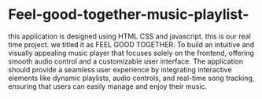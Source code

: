 # Feel-good-together-music-playlist-
this application is designed using HTML CSS and javascript.
this is our real time project. we titled it as FEEL GOOD TOGETHER.
To build an intuitive and visually appealing music player that focuses solely on the frontend, offering smooth audio control and a customizable user interface. The application should provide a seamless user experience by integrating interactive elements like dynamic playlists, audio controls, and real-time song tracking, ensuring that users can easily manage and enjoy their music.
